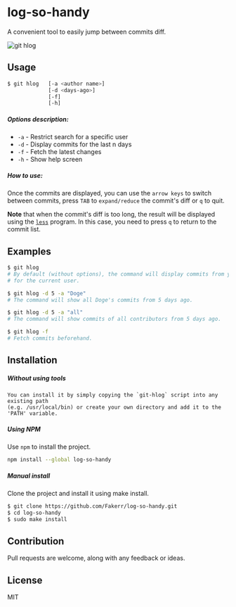 # log-so-handy
A convenient tool to easily jump between commits diff.

![git hlog](http://imgur.com/bq9kRez.gif)

## Usage

```sh
$ git hlog   [-a <author name>] 
             [-d <days-ago>]
             [-f]
             [-h]
```

##### Options description:

- `-a`      - Restrict search for a specific user
- `-d`      - Display commits for the last n days
- `-f`      - Fetch the latest changes
- `-h`      - Show help screen

##### How to use:

Once the commits are displayed, you can use the `arrow keys` to switch between commits,
press `TAB` to `expand/reduce` the commit's diff or `q` to quit.

**Note** that when the commit's diff is too long, the result will be displayed using the [`less`](http://www.tutorialspoint.com/unix_commands/less.htm) program. In this case,
you need to press `q` to return to the commit list.

## Examples

```sh
$ git hlog
# By default (without options), the command will display commits from yesterday and
# for the current user.
```


```sh
$ git hlog -d 5 -a "Doge"
# The command will show all Doge's commits from 5 days ago.

$ git hlog -d 5 -a "all"
# The command will show commits of all contributors from 5 days ago.
```


```sh
$ git hlog -f
# Fetch commits beforehand.
```

## Installation

##### Without using tools

```
You can install it by simply copying the `git-hlog` script into any existing path
(e.g. /usr/local/bin) or create your own directory and add it to the 'PATH' variable.
```

##### Using NPM
Use `npm` to install the project.

```sh
npm install --global log-so-handy
```
##### Manual install
Clone the project and install it using make install.

```sh
$ git clone https://github.com/Fakerr/log-so-handy.git
$ cd log-so-handy
$ sudo make install
```

## Contribution
Pull requests are welcome, along with any feedback or ideas.


## License

MIT
